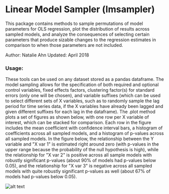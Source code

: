 # Linear Model Sampler (lmsampler)

This package contains methods to sample permutations of model parameters for OLS regression, plot the distribution of results across sampled models, and analyze the consequences of selecting certain parameters that produce sizable changes to the regression estimates
in comparison to when those parameters are not included.

Author: Natalie Ahn
Updated: April 2018

### Usage:

These tools can be used on any dataset stored as a pandas dataframe. The model sampling allows for the specification of both
required and optional control variables, fixed effects factors, clustering factor(s) for standard errors (only one will be chosen),
and variable suffixes (which can be used to select different sets of X variables, such as to randomly sample the lag period for time
series data, if the X variables have already been lagged and given different suffixes for each lag in the dataframe). The .plot method
plots a set of figures as shown below, with one row per X variable of interest, which can be stacked for comparison. Each row
in the figure includes the mean coefficient with confidence interval bars, a histogram of coefficients across all sampled models,
and a histogram of p-values across all sampled models. In the figure below, the relationship between the Y variable and "X var 1" is
estimated right around zero (with p-values in the upper range because the probability of the null hypothesis is high), while the
relationship for "X var 2" is positive across all sample models with robustly significant p-values (about 90% of models had p-values
below 0.05), and the relationship for "X var 3" is negative across all sampled models with quite robustly significant p-values as well
(about 67% of models had p-values below 0.05).

![alt text](https://github.com/natalieahn/lmsamplr/blob/master/example_plot.png)

